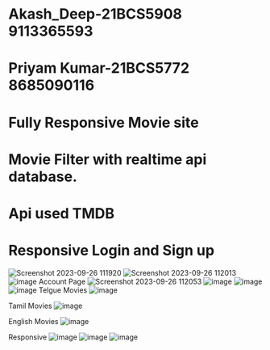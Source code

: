# Akash_Deep-21BCS5908 9113365593
# Priyam Kumar-21BCS5772 8685090116

# Fully Responsive Movie site
# Movie Filter with realtime api database.
# Api used TMDB
# Responsive Login and Sign up

![Screenshot 2023-09-26 111920](https://github.com/MrSingh0/Akash_Deep-21BCS5908/assets/136845755/22039df7-4fdc-43a4-a4f3-feaf20282bb3)
![Screenshot 2023-09-26 112013](https://github.com/MrSingh0/Akash_Deep-21BCS5908/assets/136845755/fbf869ab-cbaf-4d73-9cb6-fcbee1d2c37a)
![image](https://github.com/MrSingh0/Akash_Deep-21BCS5908/assets/136845755/62d338e2-b411-4533-b297-324af929ac6a)
Account Page
![Screenshot 2023-09-26 112053](https://github.com/MrSingh0/Akash_Deep-21BCS5908/assets/136845755/84fa4bb0-50d7-45cf-94a8-c0c29e589fbe)
![image](https://github.com/MrSingh0/Akash_Deep-21BCS5908/assets/136845755/e860a7fd-7ff5-4990-83fd-9ea726067f3c)
![image](https://github.com/MrSingh0/Akash_Deep-21BCS5908/assets/136845755/1a1776b5-16ce-473d-b649-a5501285056e)
![image](https://github.com/MrSingh0/Akash_Deep-21BCS5908/assets/136845755/9d405274-fbd0-4a1a-8038-5470ef859b7c)
Telgue Movies
![image](https://github.com/MrSingh0/Akash_Deep-21BCS5908/assets/136845755/0d56123e-c202-4814-97b9-5827d58a21d2)

Tamil Movies
![image](https://github.com/MrSingh0/Akash_Deep-21BCS5908/assets/136845755/d89da4ae-9b2a-403d-b3d9-23623e2b32e3)

English Movies
![image](https://github.com/MrSingh0/Akash_Deep-21BCS5908/assets/136845755/0b32b09c-9744-485e-86b1-7afc5b0cad86)

Responsive
![image](https://github.com/MrSingh0/Akash_Deep-21BCS5908/assets/136845755/bf9a5cd9-ae82-4261-bc82-1527e0664193)
![image](https://github.com/MrSingh0/Akash_Deep-21BCS5908/assets/136845755/20b5613f-d4d2-4f12-be0d-beb2783d43a4)
![image](https://github.com/MrSingh0/Akash_Deep-21BCS5908/assets/136845755/035ca51f-f290-4a72-81bc-692062a79d92)




